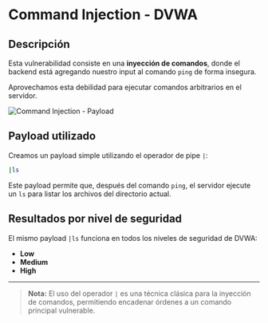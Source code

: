 # Command Injection - DVWA

## Descripción

Esta vulnerabilidad consiste en una **inyección de comandos**, donde el backend está agregando nuestro input al comando `ping` de forma insegura.

Aprovechamos esta debilidad para ejecutar comandos arbitrarios en el servidor.

![Command Injection - Payload](assets/command_injection_ls.png)

## Payload utilizado

Creamos un payload simple utilizando el operador de pipe `|`:

```bash
|ls
```

Este payload permite que, después del comando `ping`, el servidor ejecute un `ls` para listar los archivos del directorio actual.

## Resultados por nivel de seguridad

El mismo payload `|ls` funciona en todos los niveles de seguridad de DVWA:

- **Low**
- **Medium**
- **High**

---

> **Nota:** El uso del operador `|` es una técnica clásica para la inyección de comandos, permitiendo encadenar órdenes a un comando principal vulnerable.
